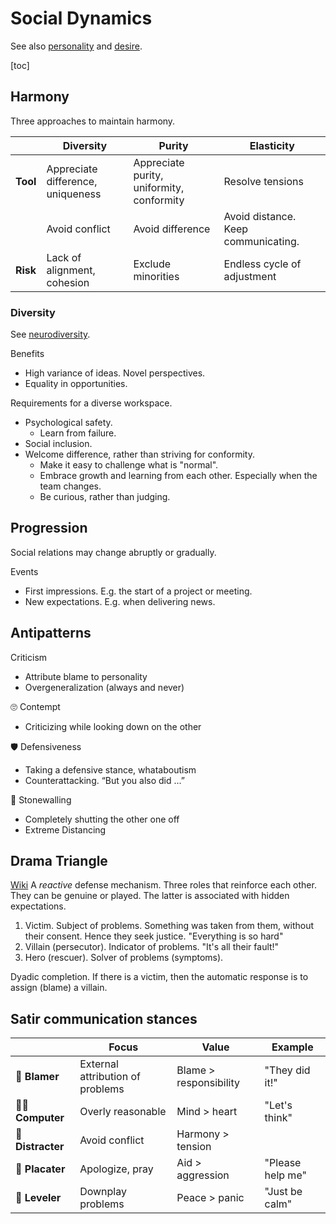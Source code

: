 # Social Dynamics

See also [personality](../psychology/personality.md) and [desire](../systems/systems.md).

[toc]

## Harmony

Three approaches to maintain harmony.

|          | Diversity                         | Purity                                    | Elasticity                          |
| -------- | --------------------------------- | ----------------------------------------- | ----------------------------------- |
| **Tool** | Appreciate difference, uniqueness | Appreciate purity, uniformity, conformity | Resolve tensions                    |
|          | Avoid conflict                    | Avoid difference                          | Avoid distance. Keep communicating. |
| **Risk** | Lack of alignment, cohesion       | Exclude minorities                        | Endless cycle of adjustment         |



### Diversity

See [neurodiversity](../psychology/neurodiversity.md).

Benefits

- High variance of ideas. Novel perspectives.
- Equality in opportunities.

Requirements for a diverse workspace.

- Psychological safety. 
  - Learn from failure.
- Social inclusion.
- Welcome difference, rather than striving for conformity.
  - Make it easy to challenge what is "normal".
  - Embrace growth and learning from each other. Especially when the team changes.
  - Be curious, rather than judging.



## Progression

Social relations may change abruptly or gradually.

Events

- First impressions. E.g. the start of a project or meeting.
- New expectations. E.g. when delivering news.



## Antipatterns

Criticism

- Attribute blame to personality
- Overgeneralization (always and never)

🙄 Contempt

- Criticizing while looking down on the other

🛡️ Defensiveness

- Taking a defensive stance, whataboutism
- Counterattacking. “But you also did ...”

🧱 Stonewalling

- Completely shutting the other one off
- Extreme Distancing



## Drama Triangle

[Wiki](https://en.wikipedia.org/wiki/Karpman_drama_triangle) A *reactive* defense mechanism. Three roles that reinforce each other. They can be genuine or played. The latter is associated with hidden expectations.

1. Victim. Subject of problems. Something was taken from them, without their consent. Hence they seek justice. "Everything is so hard"
2. Villain (persecutor). Indicator of problems. "It's all their fault!"
3. Hero (rescuer). Solver of problems (symptoms).

Dyadic completion. If there is a victim, then the automatic response is to assign (blame) a villain.



## Satir communication stances



|                  | Focus                            | Value                  | Example          |
| ---------------- | -------------------------------- | ---------------------- | ---------------- |
| 🫵 **Blamer**     | External attribution of problems | Blame > responsibility | "They did it!"   |
| 🙏🏻 **Computer**  | Overly reasonable                | Mind > heart           | "Let's think"    |
| 💭 **Distracter** | Avoid conflict                   | Harmony > tension      |                  |
| 🪷 **Placater**   | Apologize, pray                  | Aid > aggression       | "Please help me" |
| 🤡 **Leveler**    | Downplay problems                | Peace > panic          | "Just be calm"   |



